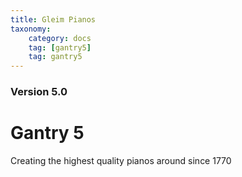 ```yaml
---
title: Gleim Pianos
taxonomy:
    category: docs
    tag: [gantry5]
    tag: gantry5
---
```


### Version 5.0

# Gantry 5

Creating the highest quality pianos around since 1770
